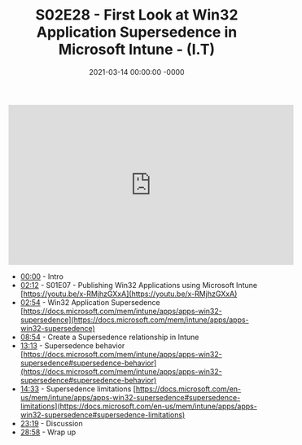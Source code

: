 ﻿---
layout: post
title: "S02E28 - First Look at Win32 Application Supersedence in Microsoft Intune - (I.T)"
date: 2021-03-14 00:00:00 -0000
categories:
---

<iframe loading="lazy" width="560" height="315" src="https://www.youtube.com/embed/M67kERi1i24" title="YouTube video player" frameborder="0" allow="accelerometer; autoplay; clipboard-write; encrypted-media; gyroscope; picture-in-picture" allowfullscreen></iframe>

* [00:00](https://www.youtube.com/watch?v=M67kERi1i24&t=0s) - Intro
* [02:12](https://www.youtube.com/watch?v=M67kERi1i24&t=132s) - S01E07 - Publishing Win32 Applications using Microsoft Intune
[https://youtu.be/x-RMjhzGXxA](https://youtu.be/x-RMjhzGXxA)
* [02:54](https://www.youtube.com/watch?v=M67kERi1i24&t=174s) - Win32 Application Supersedence
[https://docs.microsoft.com/mem/intune/apps/apps-win32-supersedence](https://docs.microsoft.com/mem/intune/apps/apps-win32-supersedence)
* [08:54](https://www.youtube.com/watch?v=M67kERi1i24&t=534s) - Create a Supersedence relationship in Intune
* [13:13](https://www.youtube.com/watch?v=M67kERi1i24&t=793s) - Supersedence behavior
[https://docs.microsoft.com/mem/intune/apps/apps-win32-supersedence#supersedence-behavior](https://docs.microsoft.com/mem/intune/apps/apps-win32-supersedence#supersedence-behavior)
* [14:33](https://www.youtube.com/watch?v=M67kERi1i24&t=873s) - Supersedence limitations
[https://docs.microsoft.com/en-us/mem/intune/apps/apps-win32-supersedence#supersedence-limitations](https://docs.microsoft.com/en-us/mem/intune/apps/apps-win32-supersedence#supersedence-limitations)
* [23:19](https://www.youtube.com/watch?v=M67kERi1i24&t=1399s) - Discussion
* [28:58](https://www.youtube.com/watch?v=M67kERi1i24&t=1738s) - Wrap up

